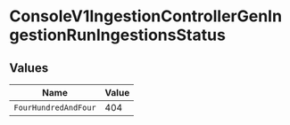 # ConsoleV1IngestionControllerGenIngestionRunIngestionsStatus


## Values

| Name                 | Value                |
| -------------------- | -------------------- |
| `FourHundredAndFour` | 404                  |